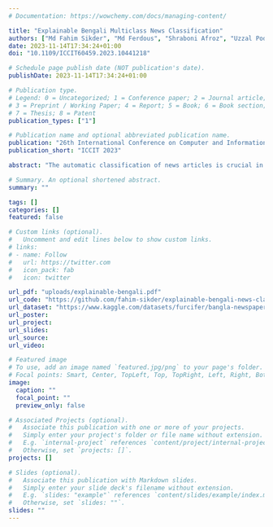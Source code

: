 ```yaml
---
# Documentation: https://wowchemy.com/docs/managing-content/

title: "Explainable Bengali Multiclass News Classification"
authors: ["Md Fahim Sikder", "Md Ferdous", "Shraboni Afroz", "Uzzal Podder", "Kaniz Fatema", "Mohammad Nahid Hossain", "Md Tahmid Hasan", "Mrinal Kanti Baowaly"]
date: 2023-11-14T17:34:24+01:00
doi: "10.1109/ICCIT60459.2023.10441218"

# Schedule page publish date (NOT publication's date).
publishDate: 2023-11-14T17:34:24+01:00

# Publication type.
# Legend: 0 = Uncategorized; 1 = Conference paper; 2 = Journal article;
# 3 = Preprint / Working Paper; 4 = Report; 5 = Book; 6 = Book section;
# 7 = Thesis; 8 = Patent
publication_types: ["1"]

# Publication name and optional abbreviated publication name.
publication: "26th International Conference on Computer and Information Technology, 2023, Bangladesh"
publication_short: "ICCIT 2023"

abstract: "The automatic classification of news articles is crucial in the era of information overflow as it assists readers in accessing relevant information in a timely manner. Even though text classification is not a new area of study, there is potential for advancement concerning the Bengali language. Unlike other languages, Bengali is a complex language, and most of the datasets available online are imbalanced in terms of class label distribution. To increase the performance of classification methods and make them robust to handle imbalanced data, in this work, we propose a model consisting of pre-trained BERT architecture. We use a publicly available dataset of Bengali news articles with nine classes and achieve 92% accuracy. Along with the classification, explaining the model and the result is necessary for the application of trustworthy Artificial Intelligence. From this motivation, we use Integrated Gradient, an explainable AI technique, to explain the outcome of our model. We show which words in a news article affect the model to choose a particular class."

# Summary. An optional shortened abstract.
summary: ""

tags: []
categories: []
featured: false

# Custom links (optional).
#   Uncomment and edit lines below to show custom links.
# links:
# - name: Follow
#   url: https://twitter.com
#   icon_pack: fab
#   icon: twitter

url_pdf: "uploads/explainable-bengali.pdf"
url_code: "https://github.com/fahim-sikder/explainable-bengali-news-classification"
url_dataset: "https://www.kaggle.com/datasets/furcifer/bangla-newspaper-dataset"
url_poster:
url_project:
url_slides:
url_source:
url_video:

# Featured image
# To use, add an image named `featured.jpg/png` to your page's folder. 
# Focal points: Smart, Center, TopLeft, Top, TopRight, Left, Right, BottomLeft, Bottom, BottomRight.
image:
  caption: ""
  focal_point: ""
  preview_only: false

# Associated Projects (optional).
#   Associate this publication with one or more of your projects.
#   Simply enter your project's folder or file name without extension.
#   E.g. `internal-project` references `content/project/internal-project/index.md`.
#   Otherwise, set `projects: []`.
projects: []

# Slides (optional).
#   Associate this publication with Markdown slides.
#   Simply enter your slide deck's filename without extension.
#   E.g. `slides: "example"` references `content/slides/example/index.md`.
#   Otherwise, set `slides: ""`.
slides: ""
---
```

